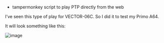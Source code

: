 * tampermonkey script to play PTP directly from the web

I've seen this type of play for VECTOR-06C. So I did it to test my Primo A64.

It will look something like this:

![image](./image.jpeg)
